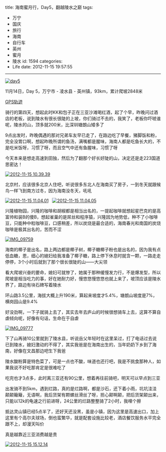 title: 海南蜜月行，Day5，翻越陵水之巅
tags:
  - 万宁
  - 国庆
  - 旅行
  - 海南
  - 自行车
  - 英州
  - 蜜月
  - 陵水
id: 1594
categories:
  - Life
date: 2012-11-15 19:57:55
---
[![day5](/images/2013/03/day5.jpg)](/images/2013/03/day5.jpg)

11月14日，Day 5，万宁市 - 凌水县 - 英州镇，93km，累计爬坡2848米

[GPS轨迹](http://www.endomondo.com/workouts/113648933/581133)

骑行的第四天，想起此时KK和包子正在三亚沙滩喝红酒，起了个早，昨晚问过酒店的老板，说到陵水有很长很陡的上坡，你们骑过不去的，我笑了，老板你吓唬谁呢，陵水的山，顶多就200米，比深圳塘朗山矮多了

9点出发时，昨晚偶遇的那对兄弟车友早已走了，在路边吃了早餐，猪脚饭和粉，完全没胃口啊，想起昨晚所谓的鱼汤，满嘴都是腥味，海南人都是吃鱼长大的，不是吃米饭呀，习惯了呀，而且空气中还有鱼腥味，习惯了呀
<!--more-->

今天本来是想走高速到田独，然后为了翻那个好长好陡的山，决定还是走223国道思密达！

[![2012-11-15 10.39.39](/images/2013/03/2012-11-15-10.39.39.jpg)](/images/2013/03/2012-11-15-10.39.39.jpg)

北京村，应该很多北京人住吧，听说很多东北人在海南买了房子，一到冬天就跟候鸟一样飞到南方过冬，因为海南没冬天，吼吼

[![2012-11-15 11.04.01](/images/2013/03/2012-11-15-11.04.01.jpg)](/images/2013/03/2012-11-15-11.04.01.jpg)   [![2012-11-15 11.04.05](/images/2013/03/2012-11-15-11.04.05.jpg)](/images/2013/03/2012-11-15-11.04.05.jpg)

兴隆植物园，兴隆的咖啡和胡椒都是相当出名的，一提起咖啡就想起星巴克的是高富帅和装B的傻B，想起雀巢的是屌丝和程序猿，兴隆因为地势低，种不了小咖啡豆，只能种中粒咖啡豆，口感稍差，所以炭烧是最合适的，海南春光和南国的炭烧咖啡是极其出名的，苦而不涩

[![IMG_09759](/images/2013/03/IMG_09759.jpg)](/images/2013/03/IMG_09759.jpg)

海南的椰子是出名，路上两边都是椰子树，椰子糖椰子粉也是出名的，因为我有点低血糖，恩，细心的媳妇给我准备了椰子糖，路上停下休息时就含一颗，一路走走停停，3个小时后就到了那个很长很陡的山——大尖领

看大爬坡兴奋的要命，媳妇可就惨了，她属于那种缓慢发力行，不是爆发型，所以爬坡是相当吃力的事，好在她耐力好，慢悠悠慢悠悠也就上来了，坡顶应该是陵水界了，路边有块石碑写着陵水

环山路3.5公里，海拔大概上升190米，算起来坡度才5.4%，塘朗山坡度是7%，横岗园山是9.4%

好没劲啊，一下子就骑上去了，其实去年去庐山的时候很想骑车上去，这算不算自虐倾向呢，好像有句话，生命在于自虐

[![IMG_09777](/images/2013/03/IMG_09777.jpg)](/images/2013/03/IMG_09777.jpg)

下了山再骑10公里就到了陵水县，听说岳父年轻时在这里呆过，打了电话过去说已到陵水，媳妇激动的不得了，其实我爸是在海南出生的，当年奶奶下乡到了海南，好像在文昌那边吧生下我爸

陵水酸粉算是特色菜了，可是一点也不酸，味道也还行吧，我是不挑食那种人，如果我说不好吃那肯定是很难吃了

吃完也才3点多，此时离三亚还有90公里，想着再往前骑吧，明天可以早点到三亚

出发骑不到5km，遇到烂路，真的是烂路啊，都是沙石，还下着小雨，坑坑洼洼颠颠簸簸，无语啊，我后货架有颗螺丝滑丝了呀，担心颠啊颠，把后货架颠出来，只能以12k的龟速之行前进呀，24公里的烂路整整骑了2小时，我哩个擦

抵达灵山镇已经5点半了，还好天还没黑，虽是小镇，因为这里是高速出口，加上这里有个高尔夫球场，倒也蛮繁华，就是配套设施比较老，酒店餐饮服务水平完全跟不上，却漫天叫价

真是越靠近三亚消费越是贵

[![2012-11-15 15.12.14](/images/2013/03/2012-11-15-15.12.14.jpg)](/images/2013/03/2012-11-15-15.12.14.jpg)